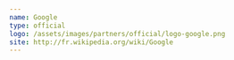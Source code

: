 ```yaml
---
name: Google
type: official
logo: /assets/images/partners/official/logo-google.png
site: http://fr.wikipedia.org/wiki/Google
---
```

